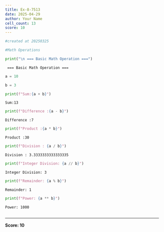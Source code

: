 ```yaml
---
title: Ex-8-7513
date: 2025-04-29
author: Your Name
cell_count: 13
score: 10
---
```


```python
#created at 20250325
```


```python
#Math Operations
```


```python
print("\n === Basic Math Operation ===")
```

    
     === Basic Math Operation ===



```python
a = 10
```


```python
b = 3
```


```python
print(f"Sum:{a + b}")
```

    Sum:13



```python
print(f"Difference :{a - b}")
```

    Difference :7



```python
print(f"Product :{a * b}")
```

    Product :30



```python
print(f"Division : {a / b}")
```

    Division : 3.3333333333333335



```python
print(f"Integer Division: {a // b}")
```

    Integer Division: 3



```python
print(f"Remainder: {a % b}")
```

    Remainder: 1



```python
print(f"Power: {a ** b}")
```

    Power: 1000



```python

```


---
**Score: 10**
